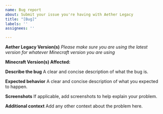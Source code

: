 ```yaml
---
name: Bug report
about: Submit your issue you're having with Aether Legacy
title: "[Bug]"
labels: ''
assignees: ''

---
```


**Aether Legacy Version(s)**
_Please make sure you are using the latest version for whatever Minecraft version you are using_

**Minecraft Version(s) Affected:**

**Describe the bug**
A clear and concise description of what the bug is.

**Expected behavior**
A clear and concise description of what you expected to happen.

**Screenshots**
If applicable, add screenshots to help explain your problem.

**Additional context**
Add any other context about the problem here.
